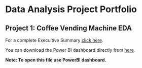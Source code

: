 # Data Analysis Project Portfolio

## Project 1: Coffee Vending Machine EDA

For a complete Execuitive Summary [click here](https://github.com/Utkarsha-R/Project-Portfolio/blob/main/Executive%20Summery-Coffee%20Vending%20Machine%20EDA.pdf).

You can download the Power BI dashboard directly from 
[here](https://github.com/Utkarsha-R/Project-Portfolio/raw/main/coffee_EDA.pbix).


**Note: To open this file use PowerBI dashboard.**
